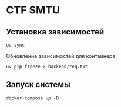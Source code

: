 # CTF SMTU

## Установка зависимостей
```shell
uv sync
```
Обновление зависимостей для контейнера
```shell
uv pip freeze > backend/req.txt
```

## Запуск системы 
```shell
docker-compose up -D
```